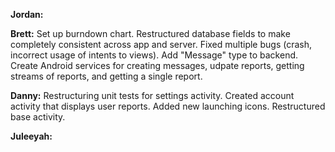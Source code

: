 **Jordan:** 

**Brett:** Set up burndown chart. Restructured database fields to make completely consistent across app and server. Fixed multiple bugs (crash, incorrect usage of intents to views). Add "Message" type to backend. Create Android services for creating messages, udpate reports, getting streams of reports, and getting a single report.

**Danny:** Restructuring unit tests for settings activity. Created account activity that displays user reports. Added new launching icons. Restructured base activity. 

**Juleeyah:**

